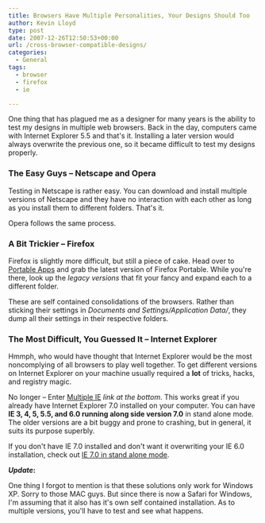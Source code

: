 ```yaml
---
title: Browsers Have Multiple Personalities, Your Designs Should Too
author: Kevin Lloyd
type: post
date: 2007-12-26T12:50:53+00:00
url: /cross-browser-compatible-designs/
categories:
  - General
tags:
  - browser
  - firefox
  - ie

---
```

One thing that has plagued me as a designer for many years is the ability to test my designs in multiple web browsers. Back in the day, computers came with Internet Explorer 5.5 and that's it. Installing a later version would always overwrite the previous one, so it became difficult to test my designs properly.

### The Easy Guys &#8211; Netscape and Opera

Testing in Netscape is rather easy. You can download and install multiple versions of Netscape and they have no interaction with each other as long as you install them to different folders. That's it.

Opera follows the same process.

### A Bit Trickier &#8211; Firefox

Firefox is slightly more difficult, but still a piece of cake. Head over to [Portable Apps][1] and grab the latest version of Firefox Portable. While you're there, look up the _legacy versions_ that fit your fancy and expand each to a different folder.

These are self contained consolidations of the browsers. Rather than sticking their settings in _Documents and Settings/Application Data/_, they dump all their settings in their respective folders.

### The Most Difficult, You Guessed It &#8211; Internet Explorer

Hmmph, who would have thought that Internet Explorer would be the most noncomplying of all browsers to play well together. To get different versions on Internet Explorer on your machine usually required a **lot** of tricks, hacks, and registry magic.

No longer &#8211; Enter [Multiple IE][2] _link at the bottom_. This works great if you already have Internet Explorer 7.0 installed on your computer. You can have **IE 3, 4, 5, 5.5, and 6.0 running along side version 7.0** in stand alone mode. The older versions are a bit buggy and prone to crashing, but in general, it suits its purpose superbly.

If you don't have IE 7.0 installed and don't want it overwriting your IE 6.0 installation, check out [IE 7.0 in stand alone mode][3].

**_Update_:**

One thing I forgot to mention is that these solutions only work for Windows XP. Sorry to those MAC guys. But since there is now a Safari for Windows, I'm assuming that it also has it's own self contained installation. As to multiple versions, you'll have to test and see what happens.

 [1]: http://portableapps.com/apps/internet/firefox_portable
 [2]: http://tredosoft.com/Multiple_IE
 [3]: http://tredosoft.com/IE7_standalone